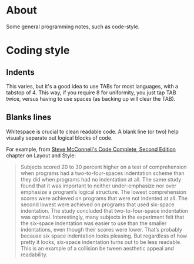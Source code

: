 # About

Some general programming notes, such as code-style.

# Coding style

## Indents

This varies, but it's a good idea to use TABs for most languages, with a tabstop of 4. This way, if you require 8 for uniformity, you just tap TAB twice, versus having to use spaces (as backing up will clear the TAB).

## Blanks lines

Whitespace is crucial to clean readable code. A blank line (or two) help visually separate out logical blocks of code.

For example, from [Steve McConnell's Code Complete, Second Edition](http://rads.stackoverflow.com/amzn/click/0735619670) chapter on Layout and Style:

>Subjects scored 20 to 30 percent higher on a test of comprehension when programs had a two-to-four-spaces indentation scheme than they did when programs had no indentation at all. The same study found that it was important to neither under-emphasize nor over emphasize a program’s logical structure. The lowest comprehension scores were achieved on programs that were not indented at all. The second lowest were achieved on programs that used six-space indentation. The study concluded that two-to-four-space indentation was optimal. Interestingly, many subjects in the experiment felt that the six-space indentation was easier to use than the smaller indentations, even though their scores were lower. That’s probably because six space indentation looks pleasing. But regardless of how pretty it looks, six-space indentation turns out to be less readable. This is an example of a collision be tween aesthetic appeal and readability.
